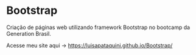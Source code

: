 # Bootstrap
Criação de páginas web utilizando framework Bootstrap no bootcamp da Generation Brasil.

Acesse meu site aqui -> https://luisapataquini.github.io/Bootstrap/
